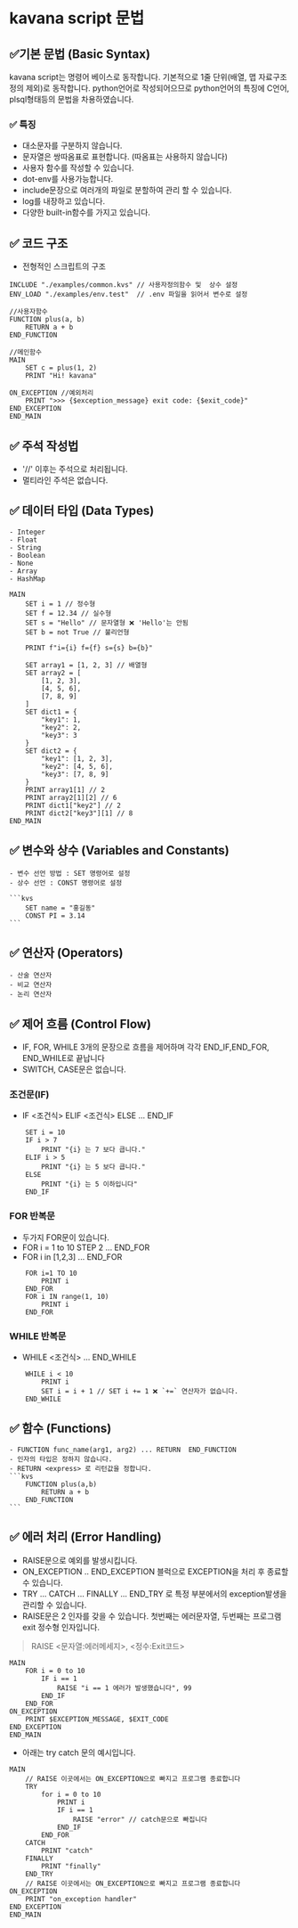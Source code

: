 # kavana script 문법

## ✅기본 문법 (Basic Syntax)

kavana script는 명령어 베이스로 동작합니다.
기본적으로 1줄 단위(배열, 맵 자료구조 정의 제외)로 동작합니다.
python언어로 작성되어으므로 python언어의 특징에 C언어, plsql형태등의 문법을 차용하였습니다.

### ✅ 특징

- 대소문자를  구분하지 않습니다.
- 문자열은 쌍따옴표로 표현합니다. (따옴표는 사용하지 않습니다)
- 사용자 함수를 작성할 수 있습니다.
- dot-env를 사용가능합니다.
- include문장으로 여러개의 파일로 분할하여 관리 할 수 있습니다.
- log를 내장하고 있습니다.
- 다양한 built-in함수를 가지고 있습니다.

## ✅ 코드 구조

- 전형적인 스크립트의 구조

```kvs
INCLUDE "./examples/common.kvs" // 사용자정의함수 및  상수 설정
ENV_LOAD "./examples/env.test"  // .env 파일을 읽어서 변수로 설정

//사용자함수
FUNCTION plus(a, b)
    RETURN a + b
END_FUNCTION

//메인함수
MAIN
    SET c = plus(1, 2)
    PRINT "Hi! kavana" 

ON_EXCEPTION //예외처리
    PRINT ">>> {$exception_message} exit code: {$exit_code}"
END_EXCEPTION
END_MAIN
```

## ✅ 주석 작성법

- '//' 이후는 주석으로 처리됩니다.
- 멀티라인 주석은 없습니다.

## ✅ 데이터 타입 (Data Types)

    - Integer
    - Float
    - String
    - Boolean
    - None
    - Array
    - HashMap

```kvs
MAIN
    SET i = 1 // 정수형
    SET f = 12.34 // 실수형
    SET s = "Hello" // 문자열형 ❌ 'Hello'는 안됨
    SET b = not True // 불리언형
    
    PRINT f"i={i} f={f} s={s} b={b}" 

    SET array1 = [1, 2, 3] // 배열형
    SET array2 = [
        [1, 2, 3], 
        [4, 5, 6],
        [7, 8, 9]
    ]  
    SET dict1 = {
        "key1": 1,
        "key2": 2,
        "key3": 3
    } 
    SET dict2 = {
        "key1": [1, 2, 3],
        "key2": [4, 5, 6],
        "key3": [7, 8, 9]
    } 
    PRINT array1[1] // 2
    PRINT array2[1][2] // 6
    PRINT dict1["key2"] // 2
    PRINT dict2["key3"][1] // 8
END_MAIN
```

## ✅ 변수와 상수 (Variables and Constants)

    - 변수 선언 방법 : SET 명령어로 설정
    - 상수 선언 : CONST 명령어로 설정

    ```kvs
        SET name = "홍길동"
        CONST PI = 3.14
    ```

## ✅ 연산자 (Operators)

    - 산술 연산자
    - 비교 연산자
    - 논리 연산자
    

## ✅ 제어 흐름 (Control Flow)

- IF, FOR, WHILE 3개의 문장으로 흐름을 제어하며 각각 END_IF,END_FOR, END_WHILE로 끝납니다
- SWITCH, CASE문은 없습니다.

### 조건문(IF)

- IF <조건식> ELIF <조건식> ELSE ... END_IF

```kvs
    SET i = 10
    IF i > 7 
        PRINT "{i} 는 7 보다 큽니다."
    ELIF i > 5 
        PRINT "{i} 는 5 보다 큽니다."
    ELSE
        PRINT "{i} 는 5 이하입니다"
    END_IF 
```

### FOR 반복문

- 두가지 FOR문이 있습니다.
- FOR i = 1 to 10 STEP 2 ... END_FOR
- FOR i in [1,2,3] ... END_FOR

```kvs
    FOR i=1 TO 10 
        PRINT i
    END_FOR
    FOR i IN range(1, 10)
        PRINT i
    END_FOR
```

### WHILE 반복문

- WHILE <조건식> ... END_WHILE

```kvs
    WHILE i < 10
        PRINT i
        SET i = i + 1 // SET i += 1 ❌ `+=` 연산자가 없습니다.
    END_WHILE
```

## ✅ 함수 (Functions)

    - FUNCTION func_name(arg1, arg2) ... RETURN  END_FUNCTION
    - 인자의 타입은 정하지 않습니다. 
    - RETURN <express> 로 리턴값을 정합니다.
    ```kvs
        FUNCTION plus(a,b)
            RETURN a + b
        END_FUNCTION
    ```

## ✅ 에러 처리 (Error Handling)

- RAISE문으로 예외를 발생시킵니다.
- ON_EXCEPTION .. END_EXCEPTION 블럭으로 EXCEPTION을 처리 후 종료할 수 있습니다.
- TRY ... CATCH ... FINALLY ... END_TRY 로 특정 부분에서의 exception발생을 관리할 수 있습니다.
- RAISE문은 2 인자를 갖을 수 있습니다. 첫번째는 에러문자열, 두번째는 프로그램 exit 정수형 인자입니다.

> RAISE <문자열:에러메세지>, <정수:Exit코드>

```kvs
MAIN
    FOR i = 0 to 10
        IF i == 1
            RAISE "i == 1 에러가 발생했습니다", 99
        END_IF
    END_FOR
ON_EXCEPTION
    PRINT $EXCEPTION_MESSAGE, $EXIT_CODE
END_EXCEPTION
END_MAIN
```
- 아래는 try catch 문의 예시입니다.
```kvs
MAIN
    // RAISE 이곳에서는 ON_EXCEPTION으로 빠지고 프로그램 종료합니다
    TRY
        for i = 0 to 10
            PRINT i
            IF i == 1 
                RAISE "error" // catch문으로 빠집니다
            END_IF
        END_FOR
    CATCH
        PRINT "catch"
    FINALLY
        PRINT "finally"
    END_TRY
    // RAISE 이곳에서는 ON_EXCEPTION으로 빠지고 프로그램 종료합니다
ON_EXCEPTION
    PRINT "on_exception handler"
END_EXCEPTION
END_MAIN
```


